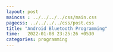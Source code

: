 ```yaml
---
layout: post
maincss : ../../../../css/main.css
pagecss: ../../../../css/post.css
title: "Android Bluetooth Programming"
time:   2022-01-08 23:25:26 +0530
categories: programming
---
```



